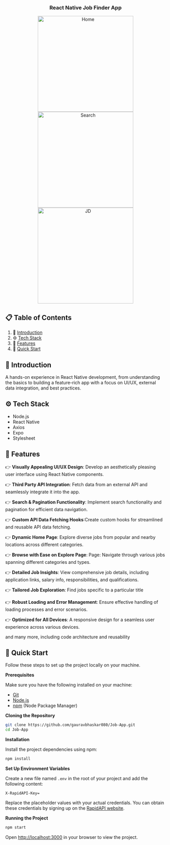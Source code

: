 <div align="center">
  <h3 align="center">React Native Job Finder App</h3>
  <div>
    <a href="https://drive.google.com/file/d/1MdcuPc8uCNcJJ26raouTcO6EEWTNaXL3/view?usp=sharing" target="_blank">
      <img src="https://drive.google.com/uc?id=1MdcuPc8uCNcJJ26raouTcO6EEWTNaXL3" alt="Home" width="300">
    </a>
    <a href="https://drive.google.com/file/d/1rRJtJEoLASGpNwBlYBO3XzbHp41Ny6ue/view?usp=sharing" target="_blank">
      <img src="https://drive.google.com/uc?id=1rRJtJEoLASGpNwBlYBO3XzbHp41Ny6ue" alt="Search" width="300">
    </a>
    <a href="https://drive.google.com/file/d/100nVEvEDmPtwQhzGfPbqjEGnlz3YQgn4/view?usp=sharing" target="_blank">
      <img src="https://drive.google.com/uc?id=100nVEvEDmPtwQhzGfPbqjEGnlz3YQgn4" alt="JD" width="300">
    </a>
  </div>
</div>


## 📋 <a name="table">Table of Contents</a>

1. 🤖 [Introduction](#introduction)
2. ⚙️ [Tech Stack](#tech-stack)
3. 🔋 [Features](#features)
4. 🤸 [Quick Start](#quick-start)

## <a name="introduction">🤖 Introduction</a>

A hands-on experience in React Native development, from understanding the basics to building a feature-rich app with a focus on UI/UX, external data integration, and best practices.

## <a name="tech-stack">⚙️ Tech Stack</a>

- Node.js
- React Native
- Axios
- Expo
- Stylesheet

## <a name="features">🔋 Features</a>

👉 **Visually Appealing UI/UX Design**: Develop an aesthetically pleasing user interface using React Native components.

👉 **Third Party API Integration**: Fetch data from an external API and seamlessly integrate it into the app.

👉 **Search & Pagination Functionality**: Implement search functionality and pagination for efficient data navigation.

👉 **Custom API Data Fetching Hooks**:Create custom hooks for streamlined and reusable API data fetching.

👉 **Dynamic Home Page**: Explore diverse jobs from popular and nearby locations across different categories.

👉 **Browse with Ease on Explore Page**: Page: Navigate through various jobs spanning different categories and types.

👉 **Detailed Job Insights**: View comprehensive job details, including application links, salary info, responsibilities, and qualifications.

👉 **Tailored Job Exploration**: Find jobs specific to a particular title 

👉 **Robust Loading and Error Management**: Ensure effective handling of loading processes and error scenarios. 

👉 **Optimized for All Devices**: A responsive design for a seamless user experience across various devices.

and many more, including code architecture and reusability 

## <a name="quick-start">🤸 Quick Start</a>

Follow these steps to set up the project locally on your machine.

**Prerequisites**

Make sure you have the following installed on your machine:

- [Git](https://git-scm.com/)
- [Node.js](https://nodejs.org/en)
- [npm](https://www.npmjs.com/) (Node Package Manager)

**Cloning the Repository**

```bash
git clone https://github.com/gauravbhaskar080/Job-App.git
cd Job-App
```

**Installation**

Install the project dependencies using npm:

```bash
npm install
```

**Set Up Environment Variables**

Create a new file named `.env` in the root of your project and add the following content:

```env
X-RapidAPI-Key=
```

Replace the placeholder values with your actual credentials. You can obtain these credentials by signing up on the [RapidAPI website](https://rapidapi.com/letscrape-6bRBa3QguO5/api/jsearch).

**Running the Project**

```bash
npm start
```

Open [http://localhost:3000](http://localhost:3000) in your browser to view the project.
